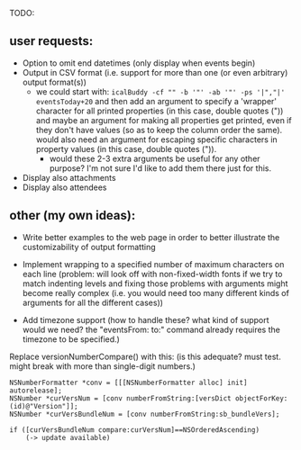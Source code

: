 
TODO:

user requests:
-------------------------

- Option to omit end datetimes (only display when events begin)
- Output in CSV format (i.e. support for more than one (or even arbitrary) output format(s))
	- we could start with: `icalBuddy -cf "" -b '"' -ab '"' -ps '|","|' eventsToday+20`
	  and then add an argument to specify a 'wrapper' character for all printed properties
	  (in this case, double quotes (")) and maybe an argument for making all properties
	  get printed, even if they don't have values (so as to keep the column order the same).
	  would also need an argument for escaping specific characters in property values (in
	  this case, double quotes (")).
	  	- would these 2-3 extra arguments be useful for any other purpose? I'm not sure
		  I'd like to add them there just for this.
- Display also attachments
- Display also attendees


other (my own ideas):
-------------------------

- Write better examples to the web page in order to better illustrate the customizability
  of output formatting
- Implement wrapping to a specified number of maximum characters on each line (problem: will
  look off with non-fixed-width fonts if we try to match indenting levels and fixing those
  problems with arguments might become really complex (i.e. you would need too many different
  kinds of arguments for all the different cases))

- Add timezone support (how to handle these? what kind of support would we need? the
  "eventsFrom: to:" command already requires the timezone to be specified.)


Replace versionNumberCompare() with this: (is this adequate? must test. might break with more
than single-digit numbers.)

    NSNumberFormatter *conv = [[[NSNumberFormatter alloc] init] autorelease];
    NSNumber *curVersNum = [conv numberFromString:[versDict objectForKey:(id)@"Version"]];
    NSNumber *curVersBundleNum = [conv numberFromString:sb_bundleVers];
    
    if ([curVersBundleNum compare:curVersNum]==NSOrderedAscending)
        (-> update available)


